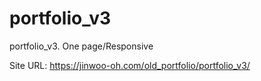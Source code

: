 # portfolio_v3
portfolio_v3. One page/Responsive 

Site URL: https://jinwoo-oh.com/old_portfolio/portfolio_v3/

